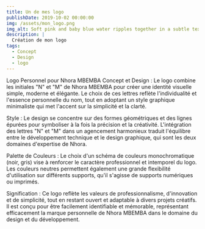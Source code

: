 ```yaml
---
title: Un de mes logo
publishDate: 2019-10-02 00:00:00
img: /assets/mon_logo.png
img_alt: Soft pink and baby blue water ripples together in a subtle texture.
description: |
  Création de mon logo
tags:
  - Concept 
  - Design
  - logo
---
```

 

Logo Personnel pour Nhora MBEMBA
Concept et Design :
Le logo combine les initiales "N" et "M" de Nhora MBEMBA pour créer une identité visuelle simple, moderne et élégante. Le choix de ces lettres reflète l'individualité et l'essence personnelle du nom, tout en adoptant un style graphique minimaliste qui met l'accent sur la simplicité et la clarté.

Style :
Le design se concentre sur des formes géométriques et des lignes épurées pour symboliser à la fois la précision et la créativité. L'intégration des lettres "N" et "M" dans un agencement harmonieux traduit l'équilibre entre le développement technique et le design graphique, qui sont les deux domaines d'expertise de Nhora.

Palette de Couleurs :
Le choix d'un schéma de couleurs monochromatique (noir, gris) vise à renforcer le caractère professionnel et intemporel du logo. Les couleurs neutres permettent également une grande flexibilité d'utilisation sur différents supports, qu'il s'agisse de supports numériques ou imprimés.

Signification :
Ce logo reflète les valeurs de professionnalisme, d'innovation et de simplicité, tout en restant ouvert et adaptable à divers projets créatifs. Il est conçu pour être facilement identifiable et mémorable, représentant efficacement la marque personnelle de Nhora MBEMBA dans le domaine du design et du développement.